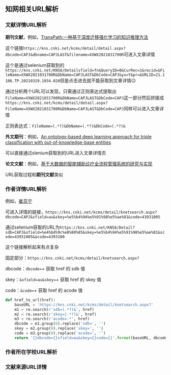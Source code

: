 ## 知网相关URL解析

### 文献详情URL解析

**期刊文献**，例如，[TransPath:一种基于深度迁移强化学习的知识推理方法](https://kns.cnki.net/kcms/detail/detail.aspx?dbcode=CAPJ&dbname=CAPJLAST&filename=XXWX2021031700R)

这个链接`https://kns.cnki.net/kcms/detail/detail.aspx?dbcode=CAPJ&dbname=CAPJLAST&filename=XXWX2021031700R`可进入文章详情

这个是通过selenium获取到的`https://kns.cnki.net/KNS8/Detailsfield=fn&QueryID=0&CurRec=1&recid=&FileName=XXWX2021031700R&DbName=CAPJLAST&DbCode=CAPJ&yx=Y&pr=&URLID=21.1106.TP.20210319.1034.020`但是点击进去就不能获取到文章详情😐

通过分析两个URL可以发现，只需通过正则表达式提取出`FileName=XXWX2021031700R&DbName=CAPJLAST&DbCode=CAPJ`这一部分然后拼接成`https://kns.cnki.net/kcms/detail/detail.aspx?FileName=XXWX2021031700R&DbName=CAPJLAST&DbCode=CAPJ`同样可以进入文章详情

正则表达式：`FileName=(.*?)&DbName=(.*?)&DbCode=(.*?)&`

**外文期刊**：例如，[An ontology-based deep learning approach for triple classification with out-of-knowledge-base entities](https://kns.cnki.net/KNS8/Detail/RedirectScholar?flag=TitleLink&tablename=SJESLAST&filename=SJES2F9E9C8E8C8C9961EF1F032D1ACD3037)

可以直接通过slenium获取到的URL进入文章详情页

**论文文献**：例如，[基于大数据的智能辅助诊疗全流程管理系统的研究与实现](https://kns.cnki.net/kcms/detail/detail.aspx?dbcode=CMFD&dbname=CMFDTEMP&filename=1020431527.nh)

URL获取过程和**期刊文献**类似



### 作者详情URL解析

例如，[崔员宁]()

可进入详情的链接，`https://kns.cnki.net/kcms/detail/knetsearch.aspx?dbcode=CAPJ&sfield=au&skey=%e5%b4%94%e5%91%98%e5%ae%81&code=43931005`

通过selenium获取的URL为`https://kns.cnki.net/KNS8/Detail?sdb=CAPJ&sfield=%e4%bd%9c%e8%80%85&skey=%e5%b4%94%e5%91%98%e5%ae%81&scode=43931005&acode=4393100`

这个链接解析起来有点复杂

固定部分：`https://kns.cnki.net/kcms/detail/knetsearch.aspx?`

dbcode：`dbcode=`+ 获取 href 的 sdb 值

skey：`&sfield=au&skey=`+ 获取 href 的 skey 值

code：`&code=`+ 获取 href 的 acode 值

```python
def href_to_url(href):
    baseURL = 'https://kns.cnki.net/kcms/detail/knetsearch.aspx?'
    m1 = re.search(r'sdb=(.*?)&', href)
    m2 = re.search(r'skey=(.*?)&', href)
    m3 = re.search(r'acode=.*', href)
    dbcode = m1.group(0).replace('sdb=', '')
    skey = m2.group(0).replace('skey=', '')
    code = m3.group(0).replace('acode=', '')
    return '{}dbcode={}sfield=au&skey={}code={}'.format(baseURL, dbcode, skey, code)
```





### 作者所在学校URL解析





### 文献来源URL详情



